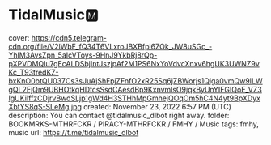 # TidalMusic🅼

cover: https://cdn5.telegram-cdn.org/file/V2lWbF_fQ34T6VLxroJBXBfpi6ZOk_JW8uSGc_-YhlM3AvsZpn_5aIcVToys-9HnJ9YkbRj8rQp-pXPVDMQIu7gEcALDSbjIntJszjpAf2M1PS6NxYoVdvcXnxv6hgUK3UWNZ9vKc_T93tredKZ-bxKnO0btQU037Cs3sJuAjShFpjZFnfO2xR25Sq6jZBWorjs1Qiga0vmQw9ILWgQL2EjQm9UBHOtkqHDtcsSsdCAesdBp9KxnvmlsO9jqkByUnYIFGIQoE_VZ3IgUKiIffzCDjrvBwdSLjp1gWd4H3STHhMpGmhejQOqOm5hC4N4yt9BpXDyxXbtYS8qS-SLeMg.jpg
created: November 23, 2022 6:57 PM (UTC)
description: You can contact @tidalmusic_dlbot right away.
folder: BOOKMRKS-MTHRFCKR / PIRACY-MTHRFCKR / FMHY / Music
tags: fmhy, music
url: https://t.me/tidalmusic_dlbot